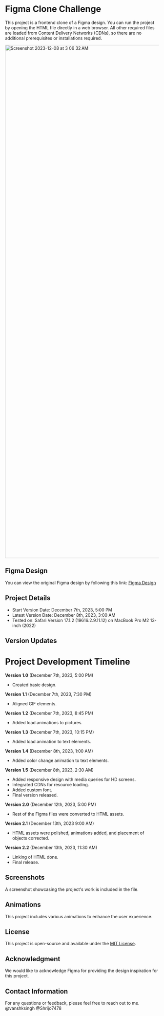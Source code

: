 # Figma Clone Challenge

This project is a frontend clone of a Figma design. You can run the project by opening the HTML file directly in a web browser. All other required files are loaded from Content Delivery Networks (CDNs), so there are no additional prerequisites or installations required.

<img width="1680" alt="Screenshot 2023-12-08 at 3 06 32 AM" src="https://github.com/vanshksingh/Figma-clone-Company/assets/114809624/c810098a-3a46-4869-8871-c2b03af3aaa5">

## Figma Design

You can view the original Figma design by following this link: [Figma Design](https://www.figma.com/proto/VycODPxo7Boa0tQOcXFHe7/Carousel-(Community)?type=design&node-id=956-1362&t=1fAJgLtvwW2zP0jZ-0&scaling=min-zoom&page-id=758%3A3825&starting-point-node-id=956%3A1716&show-proto-sidebar=1)

## Project Details

- Start Version Date: December 7th, 2023, 5:00 PM
- Latest Version Date: December 8th, 2023, 3:00 AM
- Tested on: Safari Version 17.1.2 (19616.2.9.11.12) on MacBook Pro M2 13-inch (2022)

## Version Updates

# Project Development Timeline

**Version 1.0** (December 7th, 2023, 5:00 PM)
- Created basic design.

**Version 1.1** (December 7th, 2023, 7:30 PM)
- Aligned GIF elements.

**Version 1.2** (December 7th, 2023, 8:45 PM)
- Added load animations to pictures.

**Version 1.3** (December 7th, 2023, 10:15 PM)
- Added load animation to text elements.

**Version 1.4** (December 8th, 2023, 1:00 AM)
- Added color change animation to text elements.

**Version 1.5** (December 8th, 2023, 2:30 AM)
- Added responsive design with media queries for HD screens.
- Integrated CDNs for resource loading.
- Added custom font.
- Final version released.

**Version 2.0** (December 12th, 2023, 5:00 PM)
- Rest of the Figma files were converted to HTML assets.

**Version 2.1** (December 13th, 2023 9:00 AM)
- HTML assets were polished, animations added, and placement of objects corrected.

**Version 2.2** (December 13th, 2023, 11:30 AM)
- Linking of HTML done.
- Final release.

## Screenshots

A screenshot showcasing the project's work is included in the file.

## Animations

This project includes various animations to enhance the user experience.

## License

This project is open-source and available under the [MIT License](LICENSE).

## Acknowledgment

We would like to acknowledge Figma for providing the design inspiration for this project.

## Contact Information

For any questions or feedback, please feel free to reach out to me.
@vanshksingh
@Shrijo7478


